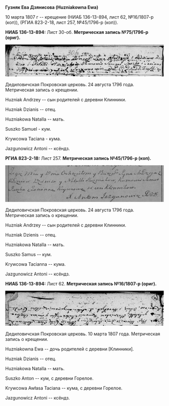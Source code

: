 **Гузняк Ева Дзянисова (Huzniakowna Ewa)**

10 марта 1807 г -- крещение (НИАБ 136-13-894, лист 62, №16/1807-р
(коп)), (РГИА 823-2-18, лист 257, №45/1796-р (коп)).

**НИАБ 136-13-894:** Лист 30-об. **Метрическая запись №75/1796-р
(ориг).**

![](./media/ef025d6b4647d34beb6f625fc86b315b59670a84.png)

Дедиловичская Покровская церковь. 24 августа 1796 года. Метрическая
запись о крещении.

Huzniak Andrzey -- сын родителей с деревни Клинники.

Huzniak Dzianis -- отец.

Huzniakowa Natalla -- мать.

Suszko Samuel - кум.

Krywcowa Taciana - кума.

Jazgunowicz Antoni -- ксёндз.

**РГИА 823-2-18:** Лист 257. **Метрическая запись №45/1796-р (коп).**

![](./media/df2d9c6463d0d585d6385645170078f99853b65c.png)

Дедиловичская Покровская церковь. 24 августа 1796 года. Метрическая
запись о крещении.

Huzniak Andrzey -- сын родителей с деревни Клинники.

Huzniak Dzienis -- отец.

Huzniakowa Natalla -- мать.

Suszko Samus -- кум.

Krywcowa Tacianna -- кума.

Jazgunowicz Antoni -- ксёндз.

**НИАБ 136-13-894:** Лист 62. **Метрическая запись №16/1807-р (ориг).**

![](./media/886112bafc1641143a7152d4ecb03d3d17c0532d.png)

Дедиловичская Покровская церковь. 10 марта 1807 года. Метрическая запись
о крещении.

Huzniakowna Ewa -- дочь родителей с деревни \[Клинники\].

Huzniak Dzianis -- отец.

Huzniakowa Natalla -- мать.

Suszko Anton -- кум, с деревни Горелое.

Krywcowa Awłasa Taciana -- кума, с деревни Горелое.

Jazgunowicz Antoni -- ксёндз.
